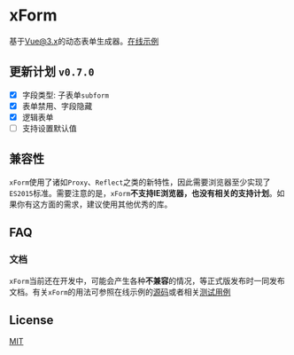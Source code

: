 # xForm
基于[Vue@3.x][vue]的动态表单生成器。[在线示例][doc]

## 更新计划 `v0.7.0`
- [x] 字段类型: 子表单`subform`
- [x] 表单禁用、字段隐藏
- [x] 逻辑表单
- [ ] 支持设置默认值

## 兼容性
`xForm`使用了诸如`Proxy`、`Reflect`之类的新特性，因此需要浏览器至少实现了`ES2015`标准。需要注意的是，`xForm`**不支持IE浏览器，也没有相关的支持计划**。如果你有这方面的需求，建议使用其他优秀的库。

## FAQ
### 文档
`xForm`当前还在开发中，可能会产生各种**不兼容**的情况，等正式版发布时一同发布文档。有关`xForm`的用法可参照在线示例的[源码][example]或者相关[测试用例][test]

## License
[MIT](LICENSE)

[vue]: https://github.com/vuejs/vue-next
[doc]: https://dongls.github.io/xForm/
[example]: https://github.com/dongls/xForm/tree/master/document/views/example
[test]: https://github.com/dongls/xForm/tree/master/packages/core/__test__